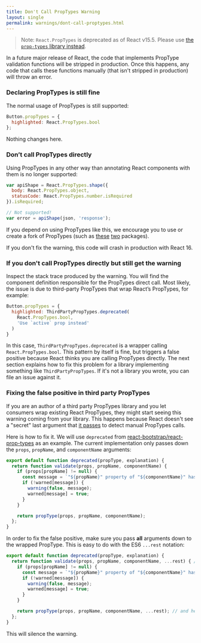 ```yaml
---
title: Don't Call PropTypes Warning
layout: single
permalink: warnings/dont-call-proptypes.html
---
```


> Note:
> `React.PropTypes` is deprecated as of React v15.5. Please use [the `prop-types` library instead](https://www.npmjs.com/package/prop-types).

In a future major release of React, the code that implements PropType validation functions will be stripped in production. Once this happens, any code that calls these functions manually (that isn't stripped in production) will throw an error.

### Declaring PropTypes is still fine

The normal usage of PropTypes is still supported:

```javascript
Button.propTypes = {
  highlighted: React.PropTypes.bool
};
```

Nothing changes here.

### Don’t call PropTypes directly

Using PropTypes in any other way than annotating React components with them is no longer supported:

```javascript
var apiShape = React.PropTypes.shape({
  body: React.PropTypes.object,
  statusCode: React.PropTypes.number.isRequired
}).isRequired;

// Not supported!
var error = apiShape(json, 'response');
```

If you depend on using PropTypes like this, we encourage you to use or create a fork of PropTypes (such as [these](https://github.com/aackerman/PropTypes) [two](https://github.com/developit/proptypes) packages).

If you don't fix the warning, this code will crash in production with React 16.

### If you don't call PropTypes directly but still get the warning

Inspect the stack trace produced by the warning. You will find the component definition responsible for the PropTypes direct call. Most likely, the issue is due to third-party PropTypes that wrap React’s PropTypes, for example:

```js
Button.propTypes = {
  highlighted: ThirdPartyPropTypes.deprecated(
    React.PropTypes.bool,
    'Use `active` prop instead'
  )
}
```

In this case, `ThirdPartyPropTypes.deprecated` is a wrapper calling `React.PropTypes.bool`. This pattern by itself is fine, but triggers a false positive because React thinks you are calling PropTypes directly. The next section explains how to fix this problem for a library implementing something like `ThirdPartyPropTypes`. If it's not a library you wrote, you can file an issue against it.

### Fixing the false positive in third party PropTypes

If you are an author of a third party PropTypes library and you let consumers wrap existing React PropTypes, they might start seeing this warning coming from your library. This happens because React doesn't see a "secret" last argument that [it passes](https://github.com/facebook/react/pull/7132) to detect manual PropTypes calls.

Here is how to fix it. We will use `deprecated` from [react-bootstrap/react-prop-types](https://github.com/react-bootstrap/react-prop-types/blob/0d1cd3a49a93e513325e3258b28a82ce7d38e690/src/deprecated.js) as an example. The current implementation only passes down the `props`, `propName`, and `componentName` arguments:

```javascript
export default function deprecated(propType, explanation) {
  return function validate(props, propName, componentName) {
    if (props[propName] != null) {
      const message = `"${propName}" property of "${componentName}" has been deprecated.\n${explanation}`;
      if (!warned[message]) {
        warning(false, message);
        warned[message] = true;
      }
    }

    return propType(props, propName, componentName);
  };
}
```

In order to fix the false positive, make sure you pass **all** arguments down to the wrapped PropType. This is easy to do with the ES6 `...rest` notation:

```javascript
export default function deprecated(propType, explanation) {
  return function validate(props, propName, componentName, ...rest) { // Note ...rest here
    if (props[propName] != null) {
      const message = `"${propName}" property of "${componentName}" has been deprecated.\n${explanation}`;
      if (!warned[message]) {
        warning(false, message);
        warned[message] = true;
      }
    }

    return propType(props, propName, componentName, ...rest); // and here
  };
}
```

This will silence the warning.
